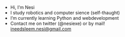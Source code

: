 - Hi, I’m Nesi
- I study robotics and computer sience (self-thaught)
- I’m currently learning Python and webdevelopment
- Contact me on twitter (@nesiexe) or by mail! ineedsleem.nesi@gmail.com
